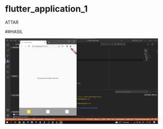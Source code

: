 # flutter_application_1
ATTAR

##HASIL

![img](https://github.com/fairuzaattr/Tugas_Flexbox/blob/main/image.png)
